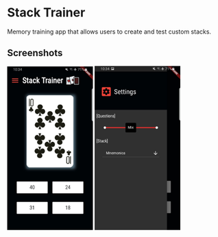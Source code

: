 # Stack Trainer
Memory training app that allows users to create and test custom stacks.

## Screenshots
<img src="images/screenshots/1.jpg" alt="screenshot1" width="200"/>
<img src="images/screenshots/2.jpg" alt="screenshot2" width="200"/>